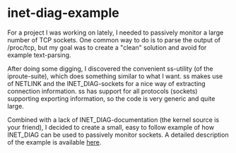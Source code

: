 inet-diag-example
=================

For a project I was working on lately, I needed to passively monitor a large
number of TCP sockets. One common way to do is to parse the output of /proc/tcp,
but my goal was to create a "clean" solution and avoid for example text-parsing.

After doing some digging, I discovered the convenient ss-utility (of the
iproute-suite), which does something similar to what I want. ss makes use of
NETLINK and the INET\_DIAG-sockets for a nice way of extracting connection
information. ss has support for all protocols (sockets) supporting exporting
information, so the code is very generic and quite large.

Combined with a lack of INET\_DIAG-documentation (the kernel source is your
friend), I decided to create a small, easy to follow example of how INET\_DIAG
can be used to passively monitor sockets. A detailed description of the example
is available
[here](http://kristrev.github.io/2013/07/26/passive-monitoring-of-sockets-on-linux).
